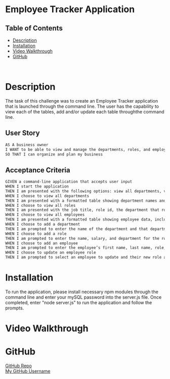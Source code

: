 # Employee Tracker Application

## Table of Contents
* [Description](#description)
* [Installation](#installation)
* [Video Walkthrough](#video-walkthrough)
* [GitHub](#github)

<br/>

# Description
The task of this challenge was to create an Employee Tracker application that is launched through the command line. The user has the capability to view each of the tables, add and/or update each table throughthe command line. 

## User Story

```md
AS A business owner
I WANT to be able to view and manage the departments, roles, and employees in my company
SO THAT I can organize and plan my business
```

## Acceptance Criteria

```md
GIVEN a command-line application that accepts user input
WHEN I start the application
THEN I am presented with the following options: view all departments, view all roles, view all employees, add a department, add a role, add an employee, and update an employee role
WHEN I choose to view all departments
THEN I am presented with a formatted table showing department names and department ids
WHEN I choose to view all roles
THEN I am presented with the job title, role id, the department that role belongs to, and the salary for that role
WHEN I choose to view all employees
THEN I am presented with a formatted table showing employee data, including employee ids, first names, last names, job titles, departments, salaries, and managers that the employees report to
WHEN I choose to add a department
THEN I am prompted to enter the name of the department and that department is added to the database
WHEN I choose to add a role
THEN I am prompted to enter the name, salary, and department for the role and that role is added to the database
WHEN I choose to add an employee
THEN I am prompted to enter the employee’s first name, last name, role, and manager, and that employee is added to the database
WHEN I choose to update an employee role
THEN I am prompted to select an employee to update and their new role and this information is updated in the database 
```

# Installation
To run the application, please install necessary npm modules through the command line and enter your mySQL password into the server.js file. Once completed, enter "node server.js" to run the application and follow the prompts.

# Video Walkthrough


# GitHub
[GitHub Repo](https://github.com/ehliao/employee-tracker)
<br/>
[My GitHub Username](https://github.com/ehliao)
